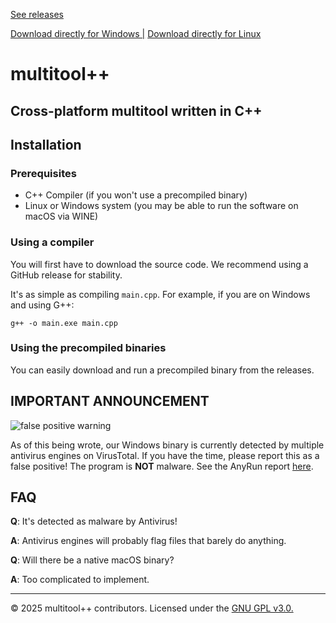 <!-- README.md -->
<!-- yes you can write html in markdown -->
<!DOCTYPE html>
<html lang="en">
<head>
  <meta charset="UTF-8" />
  <meta name="viewport" content="width=device-width, initial-scale=1.0"/>


  <meta name="description" content="multitool++: A cross-platform multitool written in C++ for Windows and Linux. Download precompiled binaries or build from source.">
  <meta name="keywords" content="multitool++, C++, Windows, Linux, precompiled binaries, build from source, antivirus, false positive">

  <!-- Open Graph for social media previews -->
  <meta property="og:title" content="multitool++" />
  <meta property="og:description" content="Cross-platform multitool written in C++ for Windows and Linux." />
  <meta property="og:url" content="https://benja2998.github.io/multitoolplusplus/" />
  <meta property="og:type" content="website" />

  <!-- Twitter Card meta for better visibility on Twitter -->
  <meta name="twitter:card" content="summary_large_image">
  <meta name="twitter:title" content="multitool++">
  <meta name="twitter:description" content="Cross-platform multitool written in C++ for Windows and Linux." />

  <!-- Search Engine meta for better indexing -->
  <meta name="robots" content="index, follow">

  <p><a href="https://github.com/benja2998/multitoolplusplus"></a><a href="https://github.com/benja2998/multitoolplusplus/releases"> See releases </a></p>
  <p><a href="https://github.com/benja2998/multitoolplusplus/releases/latest/download/main-windows.exe">Download directly for Windows |</a> <a href="https://github.com/benja2998/multitoolplusplus/releases/latest/download/main-linux"> Download directly for Linux </a></p>
</head>
<body>
  <h1>multitool++</h1>
  <h2>Cross-platform multitool written in C++</h2>

  <h2>Installation</h2>

  <h3>Prerequisites</h3>
  <ul>
    <li>C++ Compiler (if you won't use a precompiled binary)</li>
    <li>Linux or Windows system (you may be able to run the software on macOS via WINE)</li>
  </ul>

  <h3>Using a compiler</h3>
  <p>
    You will first have to download the source code. We recommend using a GitHub release for stability.
  </p>
  <p>It's as simple as compiling <code>main.cpp</code>. For example, if you are on Windows and using G++:</p>
  <pre><code>g++ -o main.exe main.cpp</code></pre>

  <h3>Using the precompiled binaries</h3>
  <p>
    You can easily download and run a precompiled binary from the releases.
  </p>

  <h2>IMPORTANT ANNOUNCEMENT</h2>
  <img src="https://github.com/user-attachments/assets/47d9ef92-4ac4-4f0f-a5b5-31a59ee4c978" alt="false positive warning" />
  <p>
    As of this being wrote, our Windows binary is currently detected by multiple antivirus engines on VirusTotal. If you have the time, please report this as a false positive! The program is <strong>NOT</strong> malware. 
    See the AnyRun report 
    <a href="https://web.archive.org/web/20250505193713/https://any.run/report/bfeb2d8a414bfedc9124072c483acee0a62a9c4f28174ef483b97fba27165b2f/248a5c03-3969-4b37-833a-00c973f34281" target="_blank">here</a>.
  </p>

  <h2>FAQ</h2>
  <p><strong>Q</strong>: It's detected as malware by Antivirus!</p>
  <p><strong>A</strong>: Antivirus engines will probably flag files that barely do anything.</p>

  <p><strong>Q</strong>: Will there be a native macOS binary?</p>
  <p><strong>A</strong>: Too complicated to implement.</p>

  <hr/>
  <p>&copy; 2025 multitool++ contributors. Licensed under the <a href="./LICENSE">GNU GPL v3.0.</a></p>
</body>
</html>

